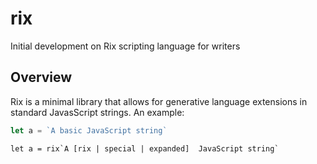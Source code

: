 # rix
Initial development on Rix scripting language for writers

## Overview
Rix is a minimal library that allows for generative language extensions in standard JavasScript strings.
An example:

```js
let a = `A basic JavaScript string`
```
```
let a = rix`A [rix | special | expanded]  JavaScript string`
```
